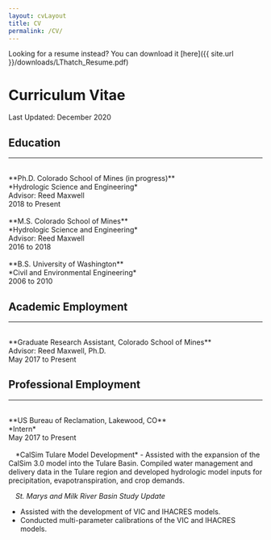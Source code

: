 ```yaml
---
layout: cvLayout
title: CV
permalink: /CV/
---
```

Looking for a resume instead? You can download it [here]({{ site.url }}/downloads/LThatch_Resume.pdf)

# Curriculum Vitae
Last Updated: December 2020

## Education
* * *
<br>
**Ph.D. Colorado School of Mines (in progress)** <br>
*Hydrologic Science and Engineering*<br>
Advisor: Reed Maxwell<br>
2018 to Present<br>
<br>
**M.S. Colorado School of Mines**<br>
*Hydrologic Science and Engineering*<br>
Advisor: Reed Maxwell<br>
2016 to 2018<br>
<br>
**B.S. University of Washington**<br>
*Civil and Environmental Engineering*<br>
2006 to 2010

## Academic Employment

* * *
<br>
**Graduate Research Assistant, Colorado School of Mines**<br>
Advisor: Reed Maxwell, Ph.D.<br>
May 2017 to Present<br>

## Professional Employment
* * *
<br>
**US Bureau of Reclamation, Lakewood, CO**<br>
*Intern*<br>
May 2017 to Present<br>
<br>
&emsp;*CalSim Tulare Model Development*
- Assisted with the expansion of the CalSim 3.0 model into the Tulare Basin. 
Compiled water management and delivery data in the Tulare region and developed hydrologic model inputs for precipitation, evapotranspiration, and crop demands.

&emsp;*St. Marys and Milk River Basin Study Update*
- Assisted with the development of VIC and IHACRES models.
- Conducted multi-parameter calibrations of the VIC and IHACRES models.
